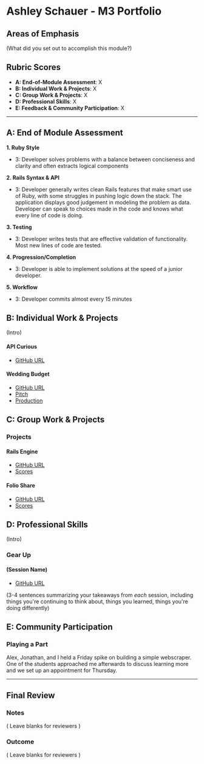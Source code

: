 # Ashley Schauer - M3 Portfolio

## Areas of Emphasis

(What did you set out to accomplish this module?)

## Rubric Scores

* **A: End-of-Module Assessment**: X
* **B: Individual Work & Projects**: X
* **C: Group Work & Projects**: X
* **D: Professional Skills**: X
* **E: Feedback & Community Participation**: X

-----------------------

## A: End of Module Assessment


**1. Ruby Style**
* 3: Developer solves problems with a balance between conciseness and clarity and often extracts logical components

**2. Rails Syntax & API**
* 3: Developer generally writes clean Rails features that make smart use of Ruby, with some struggles in pushing logic down the stack. The application displays good judgement in modeling the problem as data. Developer can speak to choices made in the code and knows what every line of code is doing.

**3. Testing**
* 3: Developer writes tests that are effective validation of functionality. Most new lines of code are tested.

**4. Progression/Completion**
* 3: Developer is able to implement solutions at the speed of a junior developer.

**5. Workflow**
* 3: Developer commits almost every 15 minutes


## B: Individual Work & Projects

(Intro)

#### API Curious

* [GitHub URL](https://github.com/AELSchauer/reddit-apicurious)

#### Wedding Budget

* [GitHub URL](https://github.com/AELSchauer/wedding-budget)
* [Pitch](https://github.com/turingschool/ruby-submissions/blob/master/1611-b/3module/personal_project/ashley.md)
* [Production](https://wedding-budget.herokuapp.com/)

## C: Group Work & Projects

### Projects

#### Rails Engine

* [GitHub URL](https://github.com/AELSchauer/turing-rails_engine_api)
* [Scores](https://github.com/turingschool/ruby-submissions/blob/master/1611-b/3module/rails_engine/alex_ashley.md)

#### Folio Share

* [GitHub URL](https://github.com/cmacaulay/folio-share)
* [Scores](https://github.com/turingschool/ruby-submissions/blob/master/1611-b/3module/cloney_island/dropbox.md)

## D: Professional Skills
(Intro)

### Gear Up
#### (Session Name)

* [GitHub URL]()

(3-4 sentences summarizing your takeaways from _each_ session, including things you're continuing to think about, things you learned, things you're doing differently)

## E: Community Participation

### Playing a Part

Alex, Jonathan, and I held a Friday spike on building a simple webscraper. One of the students approached me afterwards to discuss learning more and we set up an appointment for Thursday.

------------------

## Final Review

### Notes

( Leave blanks for reviewers )

### Outcome

( Leave blanks for reviewers )
